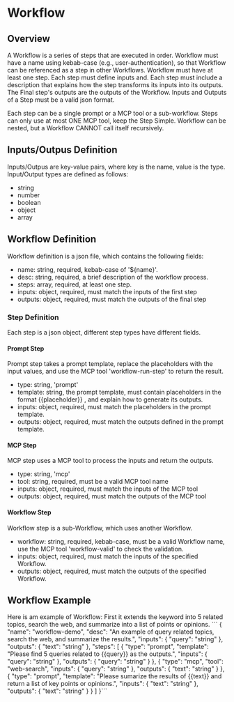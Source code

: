 # Workflow

## Overview

A Workflow is a series of steps that are executed in order.
Workflow must have a name using kebab-case (e.g., user-authentication), so that Workflow can be referenced as a step in other Workflows.
Workflow must have at least one step.
Each step must define inputs and.
Each step must include a description that explains how the step transforms its inputs into its outputs.
The Final step's outputs are the outputs of the Workflow.
Inputs and Outputs of a Step must be a valid json format.

Each step can be a single prompt or a MCP tool or a sub-workflow.
Steps can only use at most ONE MCP tool, keep the Step Simple.
Workflow can be nested, but a Workflow CANNOT call itself recursively.

## Inputs/Outpus Definition
Inputs/Outpus are key-value pairs, where key is the name, value is the type.
Input/Output types are defined as follows:
- string
- number
- boolean
- object
- array

## Workflow Definition
Workflow definition is a json file, which contains the following fields:
- name: string, required, kebab-case of '${name}'.
- desc: string, required, a brief description of the workflow process.
- steps: array, required, at least one step.
- inputs: object, required, must match the inputs of the first step
- outputs: object, required, must match the outputs of the final step

### Step Definition
Each step is a json object, different step types have different fields.

#### Prompt Step
Prompt step takes a prompt template, replace the placeholders with the input values, and use the MCP tool 'workflow-run-step' to return the result.
- type: string, 'prompt'
- template: string, the prompt template, must contain placeholders in the format {{placeholder}} , and explain how to generate its outputs.
- inputs: object, required, must match the placeholders in the prompt template.
- outputs: object, required, must match the outputs defined in the prompt template.

#### MCP Step
MCP step uses a MCP tool to process the inputs and return the outputs.
- type: string, 'mcp'
- tool: string, required, must be a valid MCP tool name
- inputs: object, required, must match the inputs of the MCP tool
- outputs: object, required, must match the outputs of the MCP tool

#### Workflow Step
Workflow step is a sub-Workflow, which uses another Workflow.
- workflow: string, required, kebab-case, must be a valid Workflow name, use the MCP tool 'workflow-valid' to check the validation.
- inputs: object, required, must match the inputs of the specified Workflow.
- outputs: object, required, must match the outputs of the specified Workflow.


## Workflow Example
Here is am example of Workflow: First it extends the keyword into 5 related topics, search the web, and summarize into a list of points or opinions.
\`\`\`
{
    "name": "workflow-demo",
    "desc": "An example of query related topics, search the web, and summarize the results.",
    "inputs": {
        "query": "string"
    },
    "outputs": {
        "text": "string"
    },
    "steps": [
        {
            "type": "prompt",
            "template": "Please find 5 queries related to {{query}} as the outputs.",
            "inputs": {
                "query": "string"
            },
            "outputs": {
                "query": "string"
            }
        },
        {
            "type": "mcp",
            "tool": "web-search",
            "inputs": {
                "query": "string"
            },
            "outputs": {
                "text": "string"
            }
        },
        {
            "type": "prompt",
            "template": "Please sumarize the results of {{text}} and return a list of key points or opinions.",
            "inputs": {
                "text": "string"
            },
            "outputs": {
                "text": "string"
            }
        }
    ]
}\`\`\`